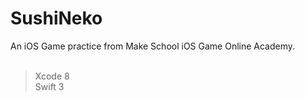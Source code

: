 # SushiNeko
An iOS Game practice from Make School iOS Game Online Academy.<br /><br />


>Xcode 8<br />
>Swift 3
